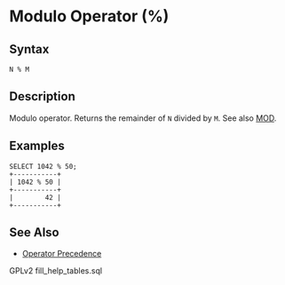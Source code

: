 
# Modulo Operator (%)

## Syntax


```
N % M
```

## Description


Modulo operator. Returns the remainder of `N` divided by `M`. See also [MOD](../../sql-statements/built-in-functions/numeric-functions/mod.md).


## Examples


```
SELECT 1042 % 50;
+-----------+
| 1042 % 50 |
+-----------+
|        42 |
+-----------+
```

## See Also


* [Operator Precedence](../operator-precedence.md)


GPLv2 fill_help_tables.sql

